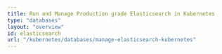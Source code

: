 ```yaml
---
title: Run and Manage Production grade Elasticsearch in Kubernetes
type: "databases"
layout: "overview"
id: elasticsearch
url: "/kubernetes/databases/manage-elasticsearch-kubernetes"
---
```

